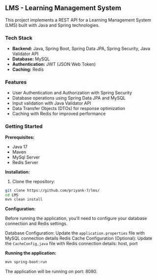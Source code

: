 ## LMS - Learning Management System

This project implements a REST API for a Learning Management System (LMS) built with Java and Spring technologies.

### Tech Stack

* **Backend:** Java, Spring Boot, Spring Data JPA, Spring Security, Java Validator API
* **Database:** MySQL
* **Authentication:** JWT (JSON Web Token)
* **Caching:** Redis

### Features

* User Authentication and Authorization with Spring Security
* Database operations using Spring Data JPA and MySQL
* Input validation with Java Validator API
* Data Transfer Objects (DTOs) for response optimization
* Caching with Redis for improved performance

### Getting Started

**Prerequisites:**

* Java 17
* Maven
* MySql Server
* Redis Server

**Installation:**

1. Clone the repository:

```bash
git clone https://github.com/priyank-7/lms/
cd LMS
mvn clean install
```

**Configuration:**

Before running the application, you'll need to configure your database connection and Redis settings.

Database Configuration: Update the <code>application.properties</code> file with MySQL connection details
Redis Cache Configuration (Optional): Update the <code>CacheConfig,java</code> file with Redis connection details: host, port

**Running the application:**

```bash
mvn spring-boot:run
```
The application will be running on port: 8080.
